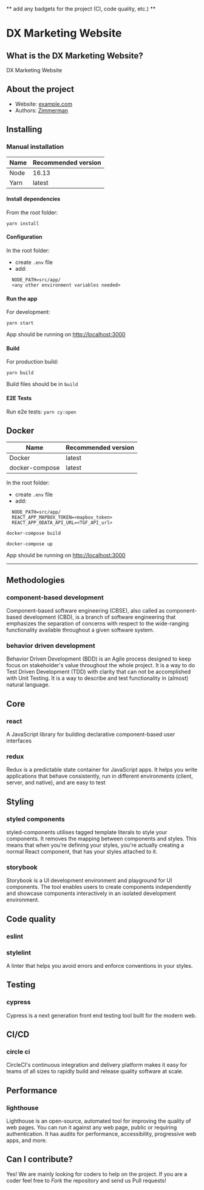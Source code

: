 ** add any badgets for the project (CI, code quality, etc.) **

# DX Marketing Website

## What is the DX Marketing Website?

DX Marketing Website

## About the project

- Website: <a href="#" target="_blank">example.com</a>
- Authors: <a href="https://www.zimmerman.team/" target="_blank">Zimmerman</a>

## Installing

### Manual installation

| Name | Recommended version |
| ---- | ------------------- |
| Node | 16.13               |
| Yarn | latest              |

#### Install dependencies

From the root folder:

`yarn install`

#### Configuration

In the root folder:

- create `.env` file
- add:

```
  NODE_PATH=src/app/
  <any other environment variables needed>
```

#### Run the app

For development:

`yarn start`

App should be running on <http://localhost:3000>

#### Build

For production build:

`yarn build`

Build files should be in `build`

#### E2E Tests

Run e2e tests: `yarn cy:open`

## Docker

| Name           | Recommended version |
| -------------- | ------------------- |
| Docker         | latest              |
| docker-compose | latest              |

In the root folder:

- create `.env` file
- add:

```
  NODE_PATH=src/app/
  REACT_APP_MAPBOX_TOKEN=<mapbox_token>
  REACT_APP_ODATA_API_URL=<TGF_API_url>
```

`docker-compose build`

`docker-compose up`

App should be running on <http://localhost:3000>

---

## Methodologies

### component-based development

Component-based software engineering (CBSE), also called as component-based development (CBD), is a branch of software engineering that emphasizes the separation of concerns with respect to the wide-ranging functionality available throughout a given software system.

### behavior driven development

Behavior Driven Development (BDD) is an Agile process designed to keep focus on stakeholder's value throughout the whole project. It is a way to do Test Driven Development (TDD) with clarity that can not be accomplished with Unit Testing. It is a way to describe and test functionality in (almost) natural language.

## Core

### react

A JavaScript library for building declarative component-based user interfaces

### redux

Redux is a predictable state container for JavaScript apps. It helps you write applications that behave consistently, run in different environments (client, server, and native), and are easy to test

## Styling

### styled components

styled-components utilises tagged template literals to style your components. It removes the mapping between components and styles. This means that when you're defining your styles, you're actually creating a normal React component, that has your styles attached to it.

### storybook

Storybook is a UI development environment and playground for UI components. The tool enables users to create components independently and showcase components interactively in an isolated development environment.

## Code quality

### eslint

### stylelint

A linter that helps you avoid errors and enforce conventions in your styles.

## Testing

### cypress

Cypress is a next generation front end testing tool built for the modern web.

## CI/CD

### circle ci

CircleCI's continuous integration and delivery platform makes it easy for teams of all sizes to rapidly build and release quality software at scale.

## Performance

### lighthouse

Lighthouse is an open-source, automated tool for improving the quality of web pages. You can run it against any web page, public or requiring authentication. It has audits for performance, accessibility, progressive web apps, and more.

## Can I contribute?

Yes! We are mainly looking for coders to help on the project. If you are a coder feel free to _Fork_ the repository and send us Pull requests!
